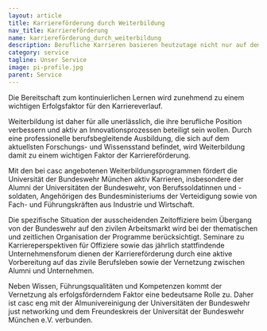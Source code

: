 ```yaml
---
layout: article
title: Karriereförderung durch Weiterbildung
nav_title: Karriereförderung
name: karriereförderung_durch_weiterbildung
description: Berufliche Karrieren basieren heutzutage nicht nur auf dem Abschluss eines ersten berufsqualifizierenden Hochschulabschlusses.
category: service
tagline: Unser Service
image: pi-profile.jpg
parent: Service
---
```


Die Bereitschaft zum kontinuierlichen Lernen wird zunehmend zu einem wichtigen Erfolgsfaktor für den Karriereverlauf.

Weiterbildung ist daher für alle unerlässlich, die ihre berufliche Position verbessern und aktiv an Innovationsprozessen beteiligt sein wollen. Durch eine professionelle berufsbegleitende Ausbildung, die sich auf dem aktuellsten Forschungs- und Wissensstand befindet, wird Weiterbildung damit zu einem wichtigen Faktor der Karriereförderung.

Mit den bei casc angebotenen Weiterbildungsprogrammen fördert die Universität der Bundeswehr München aktiv Karrieren, insbesondere der Alumni der Universitäten der Bundeswehr, von Berufssoldatinnen und -soldaten, Angehörigen des Bundesministeriums der Verteidigung sowie von Fach- und Führungskräften aus Industrie und Wirtschaft.

Die spezifische Situation der ausscheidenden Zeitoffiziere beim Übergang von der Bundeswehr auf den zivilen Arbeitsmarkt wird bei der thematischen und zeitlichen Organisation der Programme berücksichtigt. Seminare zu Karriereperspektiven für Offiziere sowie das jährlich stattfindende Unternehmensforum dienen der Karriereförderung durch eine aktive Vorbereitung auf das zivile Berufsleben sowie der Vernetzung zwischen Alumni und Unternehmen.

Neben Wissen, Führungsqualitäten und Kompetenzen kommt der Vernetzung als erfolgsförderndem Faktor eine bedeutsame Rolle zu. Daher ist casc eng mit der Almunivereinigung der Universitäten der Bundeswehr just networking und dem Freundeskreis der Universität der Bundeswehr München e.V. verbunden.